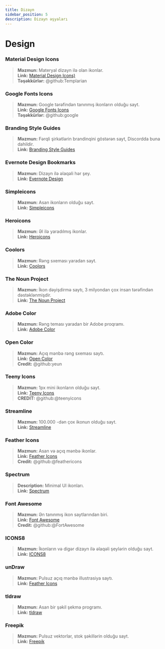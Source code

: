 ```yaml
---
title: Dizayn
sidebar_position: 5
description: Dizayn əşyaları
---
```


# Design
### **Material Design Icons**
> __Məzmun:__ Materyal dizayn ilə olan ikonlar. <br/>
__Link:__ [Material Design Icons)](https://materialdesignicons.com/)  <br/>
__Təşəkkürlər:__ @github:Templarian

### **Google Fonts Icons**
> __Məzmun:__ Google tərəfindən tanınmış ikonların olduğu sayt. <br/>
__Link:__ [Google Fonts Icons](https://fonts.google.com/icons) <br/>
__Təşəkkürlər:__ @github:google

### **Branding Style Guides**
> __Məzmun:__ Fərqli şirkətlərin brandinqini göstərən sayt, Discordda buna dahildir.   <br/>
__Link:__ [Branding Style Guides](https://brandingstyleguides.com/)

### **Evernote Design Bookmarks**
> __Məzmun:__ Dizayn ilə əlaqəli hər şey.  <br/>
__Link:__ [Evernote Design](https://www.evernote.design/)  <br/>

### **Simpleicons**
> __Məzmun:__ Asan ikonların olduğu sayt.   <br/>
__Link:__ [Simpleicons](https://simpleicons.org/)

### **Heroicons**
> __Məzmun:__ Əl ilə yaradılmış ikonlar.   <br/>
__Link:__ [Heroicons](https://heroicons.com/)

### **Coolors**
> __Məzmun:__ Rəng sxeması yaradan sayt.   <br/>
__Link:__ [Coolors](https://coolors.co/)

### **The Noun Project**
> __Məzmun:__ İkon dəyişdirmə saytı, 3 milyondan çox insan tərəfindən dəstəklənmişdir.  <br/>
__Link:__ [The Noun Project](https://thenounproject.com/)

### **Adobe Color**
> __Məzmun:__ Rəng teması yaradan bir Adobe proqramı.  <br/>
__Link:__ [Adobe Color](https://color.adobe.com/)

### **Open Color**
> __Məzmun:__ Açıq mənbə rəng sxeması saytı.  <br/>
__Link:__ [Open Color](https://yeun.github.io/open-color/)  <br/>
__Credit:__ @github:yeun

### **Teeny Icons**
> __Məzmun:__ 1px mini ikonların olduğu sayt.  <br/>
__Link:__ [Teeny Icons](https://teenyicons.com/)  <br/>
__CREDIT:__ @github:@teenyicons

### **Streamline**
> __Məzmun:__ 100.000 -dən çox ikonun olduğu sayt.  <br/>
__Link:__ [Streamline](https://streamlinehq.com/)  

### **Feather Icons**
> __Məzmun:__ Asan və açıq mənbə ikonlar.  <br/>
__Link:__ [Feather Icons](https://feathericons.com/)  <br/>
__Credit:__ @github:@feathericons

### **Spectrum**
> __Description:__ Minimal UI ikonları.  <br/>
__Link:__ [Spectrum](https://spectrum.adobe.com/page/icons/)  

### **Font Awesome**
> __Məzmun:__ Ən tanınmış ikon saytlarından biri.  <br/>
__Link:__ [Font Awesome](https://fontawesome.com/)  <br/>
__Credit:__ @github:@FortAwesome

### **ICONS8**
> __Məzmun:__ İkonların və digər dizayn ilə əlaqəli şeylərin olduğu sayt.  <br/>
__Link:__ [ICONS8](https://icons8.com/)  

### **unDraw**
> __Məzmun:__ Pulsuz açıq mənbə illustrasiya saytı.  <br/>
__Link:__ [Feather Icons](https://undraw.co/)  

### **tldraw**
> __Məzmun:__ Asan bir şəkil şekmə programı.  <br/>
__Link:__ [tldraw](https://www.tldraw.com/)

### **Freepik**
> __Məzmun:__ Pulsuz vektorlar, stok şəkillərin olduğu sayt.  <br/>
__Link:__ [Freepik](https://freepik.com/) 
